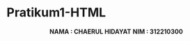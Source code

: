 # Pratikum1-HTML

<p align="center">
  <b>NAMA    :  CHAERUL HIDAYAT</b>
  <b>NIM     :  312210300</b>
</p>

